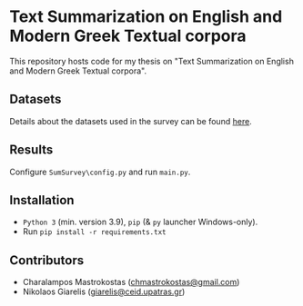 # Text Summarization on English and Modern Greek Textual corpora
This repository hosts code for my thesis on "Text Summarization on English and Modern Greek Textual corpora".


## Datasets
Details about the datasets used in the survey can be found [here](https://github.com/cmastrokostas/Unsupervised_Text_Summarization_Survey/tree/main/Dataset%20Preparation).

## Results
Configure `SumSurvey\config.py` and run `main.py`.

## Installation
* `Python 3` (min. version 3.9), `pip` (& `py` launcher Windows-only).
* Run `pip install -r requirements.txt`

## Contributors
* Charalampos Mastrokostas (chmastrokostas@gmail.com)
* Nikolaos Giarelis (giarelis@ceid.upatras.gr)
